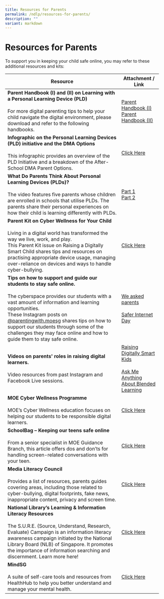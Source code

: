 ```yaml
---
title: Resources for Parents
permalink: /ndlp/resources-for-parents/
description: ""
variant: markdown
---
```

# **Resources for Parents**

To support you in keeping your child safe online, you may refer to these additional resources and kits:


| Resource 	| Attachment / Link 	|
|---	|---	|
| **Parent Handbook (I) and (II) on Learning with a Personal Learning Device (PLD)**<br><br>For more digital parenting tips to help your child navigate the digital environment, please download and refer to the following handbooks. 	| [Parent Handbook (I)](/files/IP2___Parent_Handbook__I__2025.pdf) <br> [Parent Handbook (II)](/files/IP3___Parent_Handbook__II__2025.pdf)	|
| **Infographic on the Personal Learning Devices (PLD) initiative and the DMA Options**<br><br>This infographic provides an overview of the PLD Initiative and a breakdown of the After-School DMA Parent Options. 	| [Click Here](/files/Infographic-on-the-PLD-Initiative-and-DMA-Parent-Options_Mar-2022.pdf) 	|
| **What Do Parents Think About Personal Learning Devices (PLDs)?**<br> <br>The video features five parents whose children are enrolled in schools that utilise PLDs. The parents share their personal experiences on how their child is learning differently with PLDs. 	| [Part 1](https://go.gov.sg/parent-voxpop-1)<br>[Part 2](https://go.gov.sg/parent-voxpop-2) 	|
| **Parent Kit on Cyber Wellness for Your Child**<br><br>Living in a digital world has transformed the way we live, work, and play. <br>This Parent Kit issue on Raising a Digitally Smart Child shares tips and resources on practising appropriate device usage, managing over-reliance on devices and ways to handle cyber-bullying.	|  [Click Here](https://go.gov.sg/moe-raising-a-digitally-smart-child) 	|
| **Tips on how to support and guide our students to stay safe online.**<br><br>The cyberspace provides our students with a vast amount of information and learning opportunities. <br> These Instagram posts on [@parentingwith.moesg](https://www.instagram.com/parentingwith.moesg) shares tips on how to support our students through some of the challenges they may face online and how to guide them to stay safe online.	|  [We asked parents](https://go.gov.sg/instapostcwconcerns)<br><br>[Safer Internet Day](https://go.gov.sg/instapostcwsaferinternetday) |
| **Videos on parents' roles in raising digital learners.**<br><br>Video resources from past Instagram and Facebook Live sessions. |  [Raising Digitally Smart Kids](https://go.gov.sg/instalive-raising-digitally-smart-kids)<br><br>[Ask Me Anything About Blended Learning](https://go.gov.sg/fblive-blended-learning) |
| **MOE Cyber Wellness Programme**<br><br>MOE’s Cyber Wellness education focuses on helping our students to be responsible digital learners. 	| [Click Here](https://www.moe.gov.sg/education-in-sg/our-programmes/cyber-wellness) 	|
| **SchoolBag – Keeping our teens safe online**<br><br>From a senior specialist in MOE Guidance Branch, this article offers dos and don’ts for handling screen-related conversations with your teen. 	| [Click Here](https://www.schoolbag.edu.sg/story/keeping-our-teens-safe-online)	|
| **Media Literacy Council**<br><br>Provides a list of resources, parents guides covering areas, including those related to cyber-bullying, digital footprints, fake news, inappropriate content, privacy and screen time. 	|  [Click Here](https://go.gov.sg/medialiteracycouncil-cw-resources) 	|
| **National Library’s Learning &amp; Information Literacy Resources**<br><br>The S.U.R.E. (Source, Understand, Research, Evaluate) Campaign is an information literacy awareness campaign initiated by the National Library Board (NLB) of Singapore. It promotes the importance of information searching and discernment. Learn more here! 	| [Click Here](https://sure.nlb.gov.sg/about-us/sure-campaign/)	|
| **MindSG**<br><br>A suite of self-care tools and resources from HealthHub to help you better understand and manage your mental health. 	|  [Click Here](https://www.healthhub.sg/programmes/186/mindsg/caring-for-ourselves/learning-about-cyber-wellness-youths) 	|